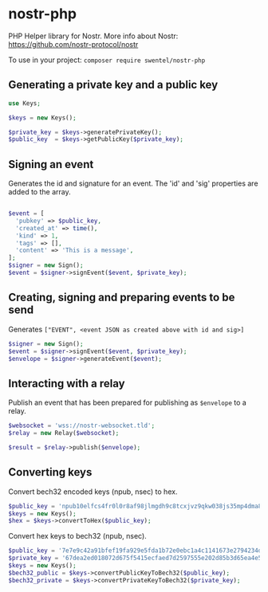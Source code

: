 # nostr-php

PHP Helper library for Nostr.
More info about Nostr: https://github.com/nostr-protocol/nostr

To use in your project: `composer require swentel/nostr-php`

## Generating a private key and a public key

```php
use Keys;

$keys = new Keys();

$private_key = $keys->generatePrivateKey();
$public_key  = $keys->getPublicKey($private_key);

```

## Signing an event

Generates the id and signature for an event. The 'id' and 'sig' properties are
added to the array.

```php

$event = [
  'pubkey' => $public_key,
  'created_at' => time(),
  'kind' => 1,
  'tags' => [],
  'content' => 'This is a message',
];
$signer = new Sign();
$event = $signer->signEvent($event, $private_key);
```

## Creating, signing and preparing events to be send

Generates `["EVENT", <event JSON as created above with id and sig>]`

```php
$signer = new Sign();
$event = $signer->signEvent($event, $private_key);
$envelope = $signer->generateEvent($event);
```

## Interacting with a relay

Publish an event that has been prepared for publishing as `$envelope` to a relay.

```php
$websocket = 'wss://nostr-websocket.tld';
$relay = new Relay($websocket);

$result = $relay->publish($envelope);
```

## Converting keys

Convert bech32 encoded keys (npub, nsec) to hex.

```php
$public_key = 'npub10elfcs4fr0l0r8af98jlmgdh9c8tcxjvz9qkw038js35mp4dma8qzvjptg';
$keys = new Keys();
$hex = $keys->convertToHex($public_key);
```

Convert hex keys to bech32 (npub, nsec).

```php
$public_key = '7e7e9c42a91bfef19fa929e5fda1b72e0ebc1a4c1141673e2794234d86addf4e';
$private_key = '67dea2ed018072d675f5415ecfaed7d2597555e202d85b3d65ea4e58d2d92ffa';
$keys = new Keys();
$bech32_public = $keys->convertPublicKeyToBech32($public_key);
$bech32_private = $keys->convertPrivateKeyToBech32($private_key);
```
